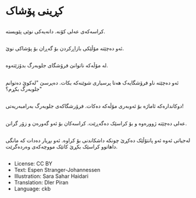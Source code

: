 # کڕینی پۆشاک

##
کراسەکەی عه‌لی کۆنه‌. دانه‌یه‌کی نوێی پێویسته‌.

##
ئه‌و ده‌چێته‌ مۆڵێکی بازاڕکردن بۆ گه‌ڕان بۆ پۆشاکی نوێ.

##
له‌ مۆڵه‌که‌ ناتوانێ فرۆشگای جلوبه‌رگ بدۆزێته‌وه‌.

##
ئه‌و ده‌چێته‌ ناو فرۆشگایەک هەتا پرسیاری شوێنه‌که‌ بکات. ده‌پرسێ "له‌کوێ ده‌توانم جلوبه‌رگ بکڕم؟"

##
دوکاندارەکە ئاماژه‌ بۆ ئه‌وبه‌ری مۆڵه‌که‌ ده‌کات. فرۆرشگاکەی جلوبه‌رگ بەرامبەریەتی!

##
عه‌لی ده‌چێته‌ ژووره‌وه‌ و بۆ کراسێک ده‌گه‌ڕێت. کراسەکان بۆ ئه‌و گه‌وره‌ن و زۆر گرانن.

##
له‌جیاتی ئه‌وه‌ ئه‌و پانتۆڵێک ده‌کڕێ چونکه‌ داشکاندنی بۆ کراوه‌. ئه‌و بڕیار ده‌دات که‌ مانگی داهاتوو کراسێک بکڕێ کاتێک مووچه‌که‌ی وه‌رده‌گرێت.

##
* License: CC BY
* Text: Espen Stranger-Johannessen
* Illustration: Sara Sahar Haidari
* Translation: Dler Piran
* Language: ckb
